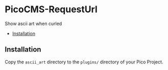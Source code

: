 # PicoCMS-RequestUrl
Show ascii art when curled

* [Installation](#installation)

## Installation

Copy the `ascii_art` directory to the `plugins/` directory of your Pico Project.
